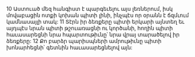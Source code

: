 10 Աստուած մեզ հանգիստ է պարգեւելու այս լեռներում,
իսկ մովաբացին ոտքի կոխան պիտի լինի,
ինչպէս որ օրանն է ճզմւում կամնասայլի տակ:
11 Տէրն իր ձեռքերը պիտի երկարի այնտեղ
եւ այդպէս նրան պիտի թշուառացնի ու կործանի,
հողին պիտի հաւասարեցնի նրա հպարտութիւնը՝
նրա վրայ տարածելով իր ձեռքերը:
12 Քո բարձր պարիսպների ամրութիւնը պիտի խոնարհեցնի՝
գետնին հաւասարեցնելով այն:
